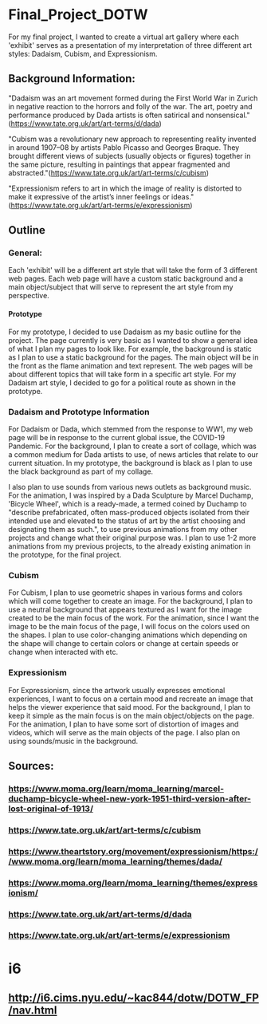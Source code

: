 # Final_Project_DOTW
For my final project, I wanted to create a virtual art gallery where each 'exhibit' serves as a presentation of my interpretation of three different art styles: Dadaism, Cubism, and Expressionism. 

## Background Information:
"Dadaism was an art movement formed during the First World War in Zurich in negative reaction to the horrors and folly of the war. The art, poetry and performance produced by Dada artists is often satirical and nonsensical."(https://www.tate.org.uk/art/art-terms/d/dada)

"Cubism was a revolutionary new approach to representing reality invented in around 1907–08 by artists Pablo Picasso and Georges Braque. They brought different views of subjects (usually objects or figures) together in the same picture, resulting in paintings that appear fragmented and abstracted."(https://www.tate.org.uk/art/art-terms/c/cubism)

"Expressionism refers to art in which the image of reality is distorted to make it expressive of the artist’s inner feelings or ideas."(https://www.tate.org.uk/art/art-terms/e/expressionism)


## Outline
### General:
Each 'exhibit' will be a different art style that will take the form of 3 different web pages. Each web page will have a custom static background and a main object/subject that will serve to represent the art style from my perspective.
#### Prototype
For my prototype, I decided to use Dadaism as my basic outline for the project. The page currently is very basic as I wanted to show a general idea of what I plan my pages to look like. For example, the background is static as I plan to use a static background for the pages. The main object will be in the front as the flame animation and text represent. The web pages will be about different topics that will take form in a specific art style. For my Dadaism art style, I decided to go for a political route as shown in the prototype.
 
### Dadaism and Prototype Information
For Dadaism or Dada, which stemmed from the response to WW1, my web page will be in response to the current global issue, the COVID-19 Pandemic. For the background, I plan to create a sort of collage, which was a common medium for Dada artists to use, of news articles that relate to our current situation. In my prototype, the background is black as I plan to use the black background as part of my collage. 

I also plan to use sounds from various news outlets as background music. For the animation, I was inspired by a Dada Sculpture by Marcel Duchamp, 'Bicycle Wheel', which is a ready-made, a termed coined by Duchamp to "describe prefabricated, often mass-produced objects isolated from their intended use and elevated to the status of art by the artist choosing and designating them as such.", to use previous animations from my other projects and change what their original purpose was. I plan to use 1-2 more animations from my previous projects, to the already existing animation in the prototype, for the final project.

### Cubism
For Cubism, I plan to use geometric shapes in various forms and colors which will come together to create an image. For the background, I plan to use a neutral background that appears textured as I want for the image created to be the main focus of the work. For the animation, since I want the image to be the main focus of the page, I will focus on the colors used on the shapes. I plan to use color-changing animations which depending on the shape will change to certain colors or change at certain speeds or change when interacted with etc. 

### Expressionism
For Expressionism, since the artwork usually expresses emotional experiences, I want to focus on a certain mood and recreate an image that helps the viewer experience that said mood. For the background, I plan to keep it simple as the main focus is on the main object/objects on the page. For the animation, I plan to have some sort of distortion of images and videos, which will serve as the main objects of the page. I also plan on using sounds/music in the background. 

## Sources:
### https://www.moma.org/learn/moma_learning/marcel-duchamp-bicycle-wheel-new-york-1951-third-version-after-lost-original-of-1913/
### https://www.tate.org.uk/art/art-terms/c/cubism
### https://www.theartstory.org/movement/expressionism/https://www.moma.org/learn/moma_learning/themes/dada/
### https://www.moma.org/learn/moma_learning/themes/expressionism/
### https://www.tate.org.uk/art/art-terms/d/dada
### https://www.tate.org.uk/art/art-terms/e/expressionism

# i6
## http://i6.cims.nyu.edu/~kac844/dotw/DOTW_FP/nav.html
